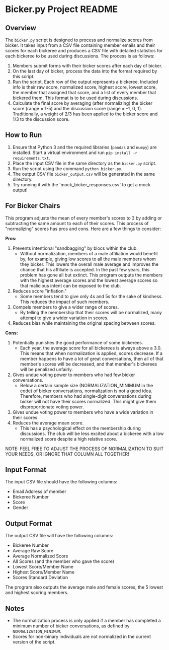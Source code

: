 # Bicker.py Project README

## Overview

The `bicker.py` script is designed to process and normalize scores from bicker. It takes input from a CSV file containing member emails and their scores for each bickeree and produces a CSV file with detailed statistics for each bickeree to be used during discussions. The process is as follows:

1. Members submit forms with their bicker scores after each day of bicker.
2. On the last day of bicker, process the data into the format required by this script.
3. Run the script. Each row of the output represents a bickeree. Included info is their raw score, normalized score, highest score, lowest score, the member that assigned that score, and a list of every member that bickered them. This format is to be used during discussions.
4. Calculate the final score by averaging (after normalizing) the bicker score (range = 1-5) and the discussion score (range = -1, 0, 1). Traditionally, a weight of 2/3 has been applied to the bicker score and 1/3 to the discussion score.

## How to Run

1. Ensure that Python 3 and the required libraries (`pandas` and `numpy`) are installed. Start a virtual environment and run `pip install -r requirements.txt`.
2. Place the input CSV file in the same directory as the `bicker.py` script.
3. Run the script using the command `python bicker.py`.
4. The output CSV file `bicker_output.csv` will be generated in the same directory.
5. Try running it with the 'mock_bicker_responses.csv' to get a mock output!

## For Bicker Chairs

This program adjusts the mean of every member's scores to 3 by adding or subtracting the same amount to each of their scores. This process of "normalizing" scores has pros and cons. Here are a few things to consider:

**Pros:**

1. Prevents intentional "sandbagging" by blocs within the club.
   - Without normalization, members of a male affiliation would benefit by, for example, giving low scores to all the male members whom they bicker. This lowers the overall male average and improves the chance that his affiliate is accepted. In the past few years, this problem has gone all but extinct. This program outputs the members with the highest average scores and the lowest average scores so that malicious intent can be exposed to the club.
2. Reduces score "inflation."
   - Some members tend to give only 4s and 5s for the sake of kindness. This reduces the impact of such members.
3. Compels members to give a wider range of scores.
   - By telling the membership that their scores will be normalized, many attempt to give a wider variation in scores.
4. Reduces bias while maintaining the original spacing between scores.

**Cons:**

1. Potentially punishes the good performance of some bickerees.
   - Each year, the average score for all bickerees is always above a 3.0. This means that when normalization is applied, scores decrease. If a member happens to have a lot of great conversations, then all of that member's scores will be decreased, and that member's bickerees will be penalized unfairly.
2. Gives undue voting power to members who had few bicker conversations.
   - Below a certain sample size (NORMALIZATION_MINIMUM in the code) of bicker conversations, normalization is not a good idea. Therefore, members who had single-digit conversations during bicker will not have their scores normalized. This might give them disproportionate voting power.
3. Gives undue voting power to members who have a wide variation in their scores.
4. Reduces the average mean score.
   - This has a psychological effect on the membership during discussions. The club will be less excited about a bickeree with a low normalized score despite a high relative score.

NOTE: FEEL FREE TO ADJUST THE PROCESS OF NORMALIZATION TO SUIT YOUR NEEDS, OR IGNORE THAT COLUMN ALL TOGETHER!

## Input Format

The input CSV file should have the following columns:

- Email Address of member
- Bickeree Number
- Score
- Gender

## Output Format

The output CSV file will have the following columns:

- Bickeree Number
- Average Raw Score
- Average Normalized Score
- All Scores (and the member who gave the score)
- Lowest Score/Member Name
- Highest Score/Member Name
- Scores Standard Deviation

The program also outputs the average male and female scores, the 5 lowest and highest scoring members.

## Notes

- The normalization process is only applied if a member has completed a minimum number of bicker conversations, as defined by `NORMALIZATION_MINIMUM`.
- Scores for non-binary individuals are not normalized in the current version of the script.
